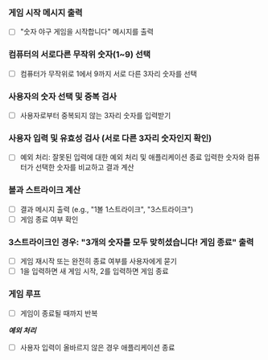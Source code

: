 ### 게임 시작 메시지 출력

- [ ] "숫자 야구 게임을 시작합니다" 메시지를 출력

### 컴퓨터의 서로다른 무작위 숫자(1~9) 선택

- [ ] 컴퓨터가 무작위로 1에서 9까지 서로 다른 3자리 숫자를 선택

### 사용자의 숫자 선택 및 중복 검사

- [ ] 사용자로부터 중복되지 않는 3자리 숫자를 입력받기

### 사용자 입력 및 유효성 검사 (서로 다른 3자리 숫자인지 확인)

- [ ] 예외 처리: 잘못된 입력에 대한 예외 처리 및 애플리케이션 종료
      입력한 숫자와 컴퓨터가 선택한 숫자를 비교하고 결과 계산

### 볼과 스트라이크 계산

- [ ] 결과 메시지 출력 (e.g., "1볼 1스트라이크", "3스트라이크")
- [ ] 게임 종료 여부 확인

### 3스트라이크인 경우: "3개의 숫자를 모두 맞히셨습니다! 게임 종료" 출력

- [ ] 게임 재시작 또는 완전히 종료 여부를 사용자에게 묻기
- [ ] 1을 입력하면 새 게임 시작, 2를 입력하면 게임 종료

### 게임 루프

- [ ] 게임이 종료될 때까지 반복

**_예외 처리_**

- [ ] 사용자 입력이 올바르지 않은 경우 애플리케이션 종료

